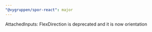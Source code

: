 ```yaml
---
"@vygruppen/spor-react": major
---
```


AttachedInputs: FlexDirection is deprecated and it is now orientation
